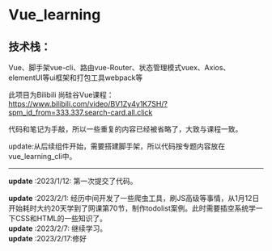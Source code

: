 # Vue_learning
## 技术栈：
Vue、脚手架vue-cli、路由vue-Router、状态管理模式vuex、Axios、elementUI等ui框架和打包工具webpack等
  

此项目为Bilibili 尚硅谷Vue课程：https://www.bilibili.com/video/BV1Zy4y1K7SH/?spm_id_from=333.337.search-card.all.click  

代码和笔记为手敲，所以一些重复的内容已经被省略了，大致与课程一致。

update:从后续组件开始，需要搭建脚手架，所以代码按专题内容放在vue_learning_cli中。


***
**update** :2023/1/12: 第一次提交了代码。  

**update** :2023/2/1: 经历中间开发了一些爬虫工具，刷JS高级等事情，从1月12日开始耗时大约20天学到了网课第70节，制作todolist案例。此时需要插空系统学一下CSS和HTML的一些知识了。  
**update** :2023/2/7: 继续学习。  
**update** :2023/2/17:修好

